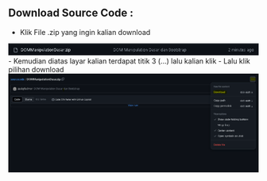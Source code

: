 ## Download Source Code : 
- Klik File .zip yang ingin kalian download
<img src="./Panduan/1.PNG" width="800" title="Contoh">
- Kemudian diatas layar kalian terdapat titik 3 (...) lalu kalian klik
- Lalu klik pilihan download
<img src="./Panduan/2.PNG" width="800" title="Contoh">
